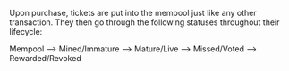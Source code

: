 Upon purchase, tickets are put into the mempool just like any other transaction.  They then go through the following statuses throughout their lifecycle:

Mempool --> Mined/Immature -->  Mature/Live --> Missed/Voted --> Rewarded/Revoked 
